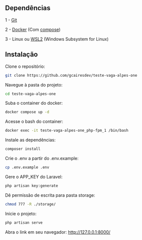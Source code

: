 ## Dependências

1 - [Git](https://git-scm.com/)

2 - [Docker](https://docker.com) (Com [compose](https://docs.docker.com/compose/install/))

3 - Linux ou [WSL2](https://docs.microsoft.com/pt-br/windows/wsl/install-win10) (Windows Subsystem for Linux)

## Instalação

Clone o repositório:

```sh
git clone https://github.com/gcairesdev/teste-vaga-alpes-one
```

Navegue à pasta do projeto:

```sh
cd teste-vaga-alpes-one
```

Suba o container do docker:

```sh
docker compose up -d
```

Acesse o bash do container:

```sh
docker exec -it teste-vaga-alpes-one_php-fpm_1 /bin/bash
```

Instale as dependências:

```sh
composer install
```

Crie o .env a partir do .env.example:

```sh
cp .env.example .env
```

Gere o APP_KEY do Laravel:

```sh
php artisan key:generate
```

Dê permissão de escrita para pasta storage:

```sh
chmod 777 -R ./storage/
```

Inicie o projeto:

```sh
php artisan serve
```

Abra o link em seu navegador: http://127.0.0.1:8000/
